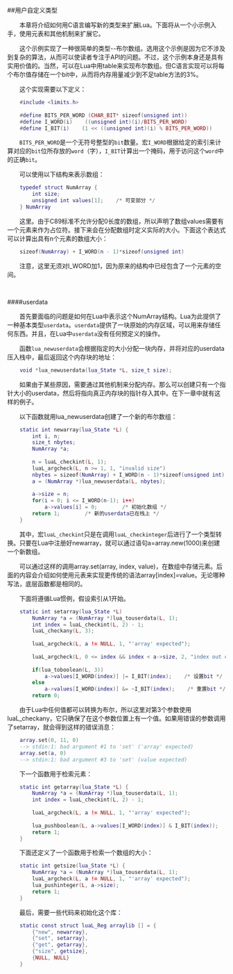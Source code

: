 ##用户自定义类型

&emsp;&emsp;本章将介绍如何用C语言编写新的类型来扩展Lua。下面将从一个小示例入手，使用元表和其他机制来扩展它。

&emsp;&emsp;这个示例实现了一种很简单的类型--布尔数组。选用这个示例是因为它不涉及到复杂的算法，从而可以使读者专注于API的问题。不过，这个示例本身还是具有实用价值的。当然，可以在Lua中用table来实现布尔数组。但C语言实现可以将每个布尔值存储在一个bit中，从而将内存用量减少到不足table方法的3%。

&emsp;&emsp;这个实现需要以下定义：

```lua
    #include <limits.h>
    
    #define BITS_PER_WORD (CHAR_BIT* sizeof(unsigned int))
    #define I_WORD(i)    ((unsigned int)(i)/BITS_PER_WORD)
    #define I_BIT(i)    (1 << ((unsigned int)(i) % BITS_PER_WORD))
```

&emsp;&emsp;`BITS_PER_WORD`是一个无符号整型的`bit`数量。宏`I_WORD`根据给定的索引来计算对应的`bit`位所存放的`word`（字），`I_BIT`计算出一个掩码，用于访问这个`word`中的正确`bit`。

&emsp;&emsp;可以使用以下结构来表示数组：

```lua
    typedef struct NumArray {
        int size;
        unsigned int values[1];    /* 可变部分 */
    } NumArray
```

&emsp;&emsp;这里。由于C89标准不允许分配0长度的数组，所以声明了数组values需要有一个元素来作为占位符。接下来会在分配数组时定义实际的大小。下面这个表达式可以计算出具有n个元素的数组大小：

```lua
    sizeof(NumArray) + I_WORD(n - 1)*sizeof(unsigned int)
```

&emsp;&emsp;注意，这里无须对I_WORD加1，因为原来的结构中已经包含了一个元素的空间。

&emsp;&emsp;

####userdata

&emsp;&emsp;首先要面临的问题是如何在Lua中表示这个NumArray结构。Lua为此提供了一种基本类型`userdata`。`userdata`提供了一块原始的内存区域，可以用来存储任何东西。并且，在Lua中`userdata`没有任何预定义的操作。

&emsp;&emsp;函数`lua_newuserdata`会根据指定的大小分配一块内存，并将对应的userdata压入栈中，最后返回这个内存块的地址：

```lua
    void *lua_newuserdata(lua_State *L, size_t size);
```

&emsp;&emsp;如果由于某些原因，需要通过其他机制来分配内存。那么可以创建只有一个指针大小的userdata，然后将指向真正内存块的指针存入其中。在下一章中就有这样的例子。

&emsp;&emsp;以下函数就用lua_newuserdata创建了一个新的布尔数组：

```lua
    static int newarray(lua_State *L) {
        int i, n;
        size_t nbytes;
        NumArray *a;
        
        n = luaL_checkint(L, 1);
        luaL_argcheck(L, n >= 1, 1, "invalid size")
        nbytes = sizeof(NumArray) + I_WORD(n - 1)*sizeof(unsigned int);
        a = (NumArray *)lua_newuserdata(L, nbytes);
        
        a->size = n;
        for(i = 0; i <= I_WORD(n-1); i++)
            a->values[i] = 0;        /* 初始化数组 */
        return 1;        /* 新的userdata已在栈上 */
    }
```

&emsp;&emsp;其中，宏`luaL_checkint`只是在调用`luaL_checkinteger`后进行了一个类型转换。只要在Lua中注册好newarray，就可以通过语句a=array.new(1000)来创建一个新数组。

&emsp;&emsp;可以通过这样的调用array.set(array, index, value)，在数组中存储元素。后面的内容会介绍如何使用元表来实现更传统的语法array[index]=value。无论哪种写法，底层函数都是相同的。

&emsp;&emsp;下面将遵循Lua惯例，假设索引从1开始。

```lua
    static int setarray(lua_State *L)
        NumArray *a = (NumArray *)lua_touserdata(L, 1);
        int index = luaL_checkint(L, 2) - 1;
        luaL_checkany(L, 3);
        
        luaL_argcheck(L, a != NULL, 1, "'array' expected");
        
        luaL_argcheck(L, 0 <= index && index < a->size, 2, "index out of range");
        
        if(lua_toboolean(L, 3))
            a->values[I_WORD(index)] |= I_BIT(index);    /* 设置bit */
        else
            a->values[I_WORD(index)] &= ~I_BIT(index);    /* 重置bit */
        return 0;
```

&emsp;&emsp;由于Lua中任何值都可以转换为布尔，所以这里对第3个参数使用luaL_checkany，它只确保了在这个参数位置上有一个值。如果用错误的参数调用了setarray，就会得到这样的错误消息：

```lua
    array.set(0, 11, 0)
    --> stdin:1: bad argument #1 to 'set' ('array' expected)
    array.set(a, 0)
    --> stdin:1: bad argument #3 to 'set' (value expected)
```

&emsp;&emsp;下一个函数用于检索元素：

```lua
    static int getarray(lua_State *L) {
        NumArray *a = (NumArray *)lua_touserdata(L, 1);
        int index = luaL_checkint(L, 2) - 1;
        
        luaL_argcheck(L, a != NULL, 1, "'array' expected");
        
        lua_pushboolean(L, a->values[I_WORD(index)] & I_BIT(index));
        return 1;
    }
```

&emsp;&emsp;下面还定义了一个函数用于检索一个数组的大小：

```lua
    static int getsize(lua_State *L) {
        NumArray *a = (NumArray *)lua_touserdata(L, 1);
        luaL_argcheck(L, a != NULL, 1, "'array' expected");
        lua_pushinteger(L, a->size);
        return 1;
    }
```

&emsp;&emsp;最后，需要一些代码来初始化这个库：

```lua
    static const struct luaL_Reg arraylib [] = {
        {"new", newarray},
        {"set", setarray},
        {"get", getarray},
        {"size", getsize},
        {NULL, NULL}
    }
```